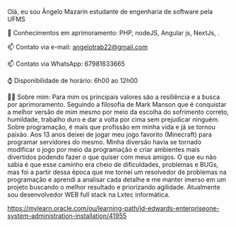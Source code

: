 Olá, eu sou Ângelo Mazarin estudante de engenharia de software pela UFMS

🌱 Conhecimentos em aprimoramento: PHP, nodeJS, Angular js, NextJs, .

📫 Contato via e-mail: angelotrab22@gmail.com

📫 Contato via WhatsApp: 67981633665

⌚ Disponibilidade de horário: 6h00 ao 12h00

🐱‍👤 Sobre mim: Para mim os principais valores são a resiliência e a busca por aprimoramento. Seguindo a filosofia de Mark Manson que é conquistar a melhor versão de mim mesmo por meio da escolha do sofrimento correto, humildade, trabalho duro e dar a volta por cima sem prejudicar ninguém. Sobre programação, é mais que profissão em minha vida e já se tornou paixão. Aos 13 anos deixei de jogar meu jogo favorito (Minecraft) para programar servidores do mesmo. Minha diversão havia se tornado modificar o jogo por meio da programação e criar ambientes mais divertidos podendo fazer o que quiser com meus amigos. O que eu não sabia é que esse caminho era cheio de dificuldades, problemas e BUGs, mas foi a partir dessa época que me tornei um resolvedor de problemas na programação e aprendi a analisar cada detalhe e me manter imerso em um projeto buscando o melhor resultado e priorizando agilidade. Atualmente sou desenvolvedor WEB full stack na Lxtec informática.

https://mylearn.oracle.com/ou/learning-path/jd-edwards-enterpriseone-system-administration-installation/41955
